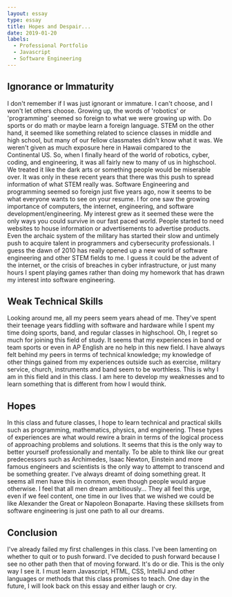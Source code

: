 ```yaml
---
layout: essay
type: essay
title: Hopes and Despair...
date: 2019-01-20
labels:
  - Professional Portfolio
  - Javascript
  - Software Engineering
---
```

## Ignorance or Immaturity
I don't remember if I was just ignorant or immature. I can't choose, and I won't let others choose. Growing up, the words of 'robotics' or 'programming' seemed so foreign to what we were growing up with. Do sports or do math or maybe learn a foreign language. STEM on the other hand, it seemed like something related to science classes in middle and high school, but many of our fellow classmates didn't know what it was. We weren't given as much exposure here in Hawaii compared to the Continental US. So, when I finally heard of the world of robotics, cyber, coding, and engineering, it was all fairly new to many of us in highschool. We treated it like the dark arts or something people would be miserable over. It was only in these recent years that there was this push to spread information of what STEM really was. Software Engineering and programming seemed so foreign just five years ago, now it seems to be what everyone wants to see on your resume. I for one saw the growing importance of computers, the internet, engineering, and software development/engineering. My interest grew as it seemed these were the only ways you could survive in our fast paced world. People started to need websites to house information or advertisements to advertise products. Even the archaic system of the military has started their slow and untimely push to acquire talent in programmers and cybersecurity professionals. I guess the dawn of 2010 has really opened up a new world of software engineering and other STEM fields to me. I guess it could be the advent of the internet, or the crisis of breaches in cyber infrastructure, or just many hours I spent playing games rather than doing my homework that has drawn my interest into software engineering.

## Weak Technical Skills
Looking around me, all my peers seem years ahead of me. They've spent their teenage years fiddling with software and hardware while I spent my time doing sports, band, and regular classes in highschool. Oh, I regret so much for joining this field of study. It seems that my experiences in band or team sports or even in AP English are no help in this new field. I have always felt behind my peers in terms of technical knowledge; my knowledge of other things gained from my experiences outside such as exercise, military service, church, instruments and band seem to be worthless. This is why I am in this field and in this class. I am here to develop my weaknesses and to learn something that is different from how I would think. 

## Hopes
In this class and future classes, I hope to learn technical and practical skills such as programming, mathematics, physics, and engineering. These types of experiences are what would rewire a brain in terms of the logical process of approaching problems and solutions. It seems that this is the only way to better yourself professionally and mentally. To be able to think like our great predecessors such as Archimedes, Isaac Newton, Einstein and more famous engineers and scientists is the only way to attempt to transcend and be something greater. I've always dreamt of doing something great. It seems all men have this in common, even though people would argue otherwise. I feel that all men dream ambitiously... They all feel this urge, even if we  feel content, one time in our lives that we wished we could be like Alexander the Great or Napoleon Bonaparte. Having these skillsets from software engineering is just one path to all our dreams.

## Conclusion
I've already failed my first challenges in this class. I've been lamenting on whether to quit or to push forward. I've decided to push forward because I see no other path then that of moving forward. It's do or die. This is the only way I see it. I must learn Javascript, HTML, CSS, IntelliJ and other languages or methods that this class promises to teach. One day in the future, I will look back on this essay and either laugh or cry.

